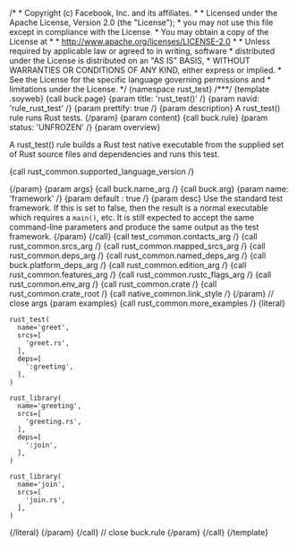 /\* \* Copyright (c) Facebook, Inc. and its affiliates. \* \* Licensed
under the Apache License, Version 2.0 (the \"License\"); \* you may not
use this file except in compliance with the License. \* You may obtain a
copy of the License at \* \* http://www.apache.org/licenses/LICENSE-2.0
\* \* Unless required by applicable law or agreed to in writing,
software \* distributed under the License is distributed on an \"AS IS\"
BASIS, \* WITHOUT WARRANTIES OR CONDITIONS OF ANY KIND, either express
or implied. \* See the License for the specific language governing
permissions and \* limitations under the License. \*/ {namespace
rust_test} /\*\*\*/ {template .soyweb} {call buck.page} {param title:
\'rust_test()\' /} {param navid: \'rule_rust_test\' /} {param prettify:
true /} {param description} A rust_test() rule runs Rust tests. {/param}
{param content} {call buck.rule} {param status: \'UNFROZEN\' /} {param
overview}

A rust_test() rule builds a Rust test native executable from the
supplied set of Rust source files and dependencies and runs this test.

{call rust_common.supported_language_version /}

{/param} {param args} {call buck.name_arg /} {call buck.arg} {param
name: \'framework\' /} {param default : true /} {param desc} Use the
standard test framework. If this is set to false, then the result is a
normal executable which requires a `main()`, etc. It is still expected
to accept the same command-line parameters and produce the same output
as the test framework. {/param} {/call} {call test_common.contacts_arg
/} {call rust_common.srcs_arg /} {call rust_common.mapped_srcs_arg /}
{call rust_common.deps_arg /} {call rust_common.named_deps_arg /} {call
buck.platform_deps_arg /} {call rust_common.edition_arg /} {call
rust_common.features_arg /} {call rust_common.rustc_flags_arg /} {call
rust_common.env_arg /} {call rust_common.crate /} {call
rust_common.crate_root /} {call native_common.link_style /} {/param} //
close args {param examples} {call rust_common.more_examples /} {literal}

``` {.prettyprint .lang-py}
rust_test(
  name='greet',
  srcs=[
    'greet.rs',
  ],
  deps=[
    ':greeting',
  ],
)

rust_library(
  name='greeting',
  srcs=[
    'greeting.rs',
  ],
  deps=[
    ':join',
  ],
)

rust_library(
  name='join',
  srcs=[
    'join.rs',
  ],
)
```

{/literal} {/param} {/call} // close buck.rule {/param} {/call}
{/template}
